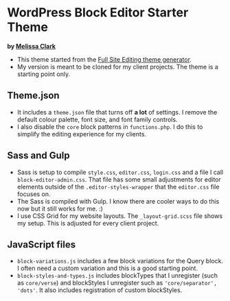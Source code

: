 # WordPress Block Editor Starter Theme
**by [Melissa Clark](https://melissajclark.ca/)**

- This theme started from the [Full Site Editing theme generator](https://fullsiteediting.com/block-theme-generator/). 
- My version is meant to be cloned for my client projects. The theme is a starting point only.

## Theme.json
- It includes a `theme.json` file that turns off **a lot** of settings. I remove the default colour palette, font size, and font family controls. 
- I also disable the `core` block patterns in `functions.php`. I do this to simplify the editing experience for my clients.

## Sass and Gulp
- Sass is setup to compile `style.css`, `editor.css`, `login.css` and a file I call `block-editor-admin.css`. That file has some small adjustments for editor elements outside of the `.editor-styles-wrapper` that the `editor.css` file focuses on.
- The Sass is compiled with Gulp. I know there are cooler ways to do this now but it still works for me. :) 
- I use CSS Grid for my website layouts. The `_layout-grid.scss` file shows my setup. This is adjusted for every client project. 

## JavaScript files

- `block-variations.js` includes a few block variations for the Query block. I often need a custom variation and this is a good starting point. 
- `block-styles-and-types.js` includes blockTypes that I unregister (such as `core/verse`) and blockStyles I unregister such as `'core/separator', 'dots'`. It also includes registration of custom blockStyles.